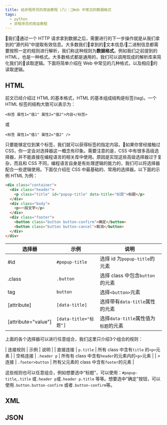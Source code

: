 ```yaml
---
title: 给非程序员的爬虫教程（八）：Web 中常见的数据格式
tags:
  - python
  - 非程序员的爬虫教程
---
```


我们通过一个 HTTP 请求拿到数据之后，需要进行的下一步操作就是从我们拿到的“源代码”中提取有效信息。大多数我们拿到的文本信息/二进制信息都需要按照一定的规则进行解析，我们称这种规则为**数据格式**。例如我们之前提到的 HTML，也是一种格式。大多数格式都是通用的，我们可以调用现成的解析库来简化我们的读取逻辑。下面将简单介绍在 Web 中常见的几种格式，以及相应的读取逻辑。

## HTML
前文已经介绍过 HTML 的基本格式，HTML 的基本组成结构是标签(tag)。一个 HTML 标签的结构大致可以表示为：
```
<标签 属性1="值1" 属性2="值2">内容</标签>
```
或
```
<标签 属性1="值1" 属性2="值2" />
```
只要能够定位到某个标签，我们就可以获得标签的指定内容。如果你曾经接触过 CSS，你一定会对选择器这一概念有印象。需要注意的是，CSS 中有很多高级选择器，并不能直接在编程语言的相关库中使用。原因是实现这些高级选择器过于复杂，而且和 CSS 不同，编程语言自身是有处理逻辑的能力的，我们可以将选择器配合一些逻辑使用。下面仅介绍在 CSS 中最基础的、常用的选择器。以下面的示例 HTML 为例：
```html
<div class="container">
  <div class="header">
    <p class="title" id="popup-title" data-title="标题">标题</p>
  </div>
  <div class="body">
    <p>一段文字</p>
  </div>
  <div class="footer">
    <button class="button button-confirm">确定</button>
    <button class="button button-cancel">取消</button>
  </div>
</div>
```

| 选择器 | 示例 | 说明 |
| --- | --- | --- |
| #id | `#popup-title` | 选择 id 为`popup-title`的元素 |
| .class | `.button` | 选择 class 中包含`button`的元素 |
| tag | `button` | 选择`<button>`元素 |
| [attribute] | `[data-title]` | 选择带有`data-title`属性的元素 |
| [attribute="value"] | `[data-title="标题"]` | 选择`data-title`属性值为`标题`的元素 |

上面的各个选择器可以进行任意组合，我们这里只介绍3个组合的规则：

| 连接规则 | 示例 | 说明 |
| 直接连接 | `p.title` | 所有 class 中含有`title` 的`<p>`元素 |
| 空格连接 | `.header p` | 所有有 class 中含有`header`的元素内的`<p>`元素 |
| > 连接 | `.footer>button` | 所有父元素的 class 中含有`footer`的元素 |

这些规则也可以任意组合，例如想要选中“标题”，可以使用：`#popup-title`,`.title` 或`.header p`或`.header p.title` 等等。想要选中"确定"按钮，可以使用`.button.button-confirm` 或者`.button-confirm`等。

## XML

## JSON